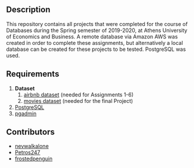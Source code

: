 ## Description
This repository contains all projects that were completed for the course of Databases during the Spring semester of 2019-2020, at Athens University of Economics and Business.
A remote database via Amazon AWS was created in order to complete these assignments, but alternatively a local database can be created for these projects to be 
tested. PostgreSQL was used.


## Requirements

1. **Dataset**
   1. [airbnb dataset](https://drive.google.com/file/d/1omHRHh8IGSaRKydFO9qPfaZWtmtCLYSt/view?usp=sharing) (needed for Αssignments 1-6)
   2. [movies dataset](https://drive.google.com/file/d/176rM0053_QqeTlTuFgtcq4mm-gyiZlha/view?usp=sharing) (needed for the final Project)
2. [PostgreSQL](https://www.postgresql.org/)
3. [pgadmin](https://www.pgadmin.org/)

## Contributors
* [nevwalkalone](https://github.com/nevwalkalone)
* [Petros247](https://github.com/Petros247)
* [frostedpenguin](https://github.com/frostedpenguin)
